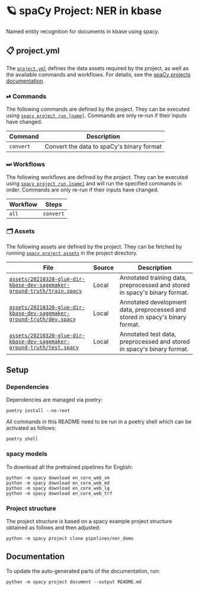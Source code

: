 <!-- SPACY PROJECT: AUTO-GENERATED DOCS START (do not remove) -->

# 🪐 spaCy Project: NER in kbase

Named entity recognition for documents in kbase using spacy.

## 📋 project.yml

The [`project.yml`](project.yml) defines the data assets required by the
project, as well as the available commands and workflows. For details, see the
[spaCy projects documentation](https://spacy.io/usage/projects).

### ⏯ Commands

The following commands are defined by the project. They
can be executed using [`spacy project run [name]`](https://spacy.io/api/cli#project-run).
Commands are only re-run if their inputs have changed.

| Command | Description |
| --- | --- |
| `convert` | Convert the data to spaCy's binary format |

### ⏭ Workflows

The following workflows are defined by the project. They
can be executed using [`spacy project run [name]`](https://spacy.io/api/cli#project-run)
and will run the specified commands in order. Commands are only re-run if their
inputs have changed.

| Workflow | Steps |
| --- | --- |
| `all` | `convert` |

### 🗂 Assets

The following assets are defined by the project. They can
be fetched by running [`spacy project assets`](https://spacy.io/api/cli#project-assets)
in the project directory.

| File | Source | Description |
| --- | --- | --- |
| [`assets/20210320-glue-dir-kbase-dev-sagemaker-ground-truth/train.spacy`](assets/20210320-glue-dir-kbase-dev-sagemaker-ground-truth/train.spacy) | Local | Annotated training data, preprocessed and stored in spacy's binary format. |
| [`assets/20210320-glue-dir-kbase-dev-sagemaker-ground-truth/dev.spacy`](assets/20210320-glue-dir-kbase-dev-sagemaker-ground-truth/dev.spacy) | Local | Annotated development data, preprocessed and stored in spacy's binary format. |
| [`assets/20210320-glue-dir-kbase-dev-sagemaker-ground-truth/test.spacy`](assets/20210320-glue-dir-kbase-dev-sagemaker-ground-truth/test.spacy) | Local | Annotated test data, preprocessed and stored in spacy's binary format. |

<!-- SPACY PROJECT: AUTO-GENERATED DOCS END (do not remove) -->

## Setup

### Dependencies

Dependencies are managed via poetry:

```
poetry install --no-root
```

All commands in this README need to be run in a poetry shell which can be activated as follows:

```
poetry shell
```

### spacy models

To download all the pretrained pipelines for English:

```
python -m spacy download en_core_web_sm
python -m spacy download en_core_web_md
python -m spacy download en_core_web_lg
python -m spacy download en_core_web_trf
```

### Project structure

The project structure is based on a spacy example project structure obtained as follows and
then adjusted:

```
python -m spacy project clone pipelines/ner_demo
```

## Documentation

To update the auto-generated parts of the documentation, run:

```
python -m spacy project document --output README.md
```